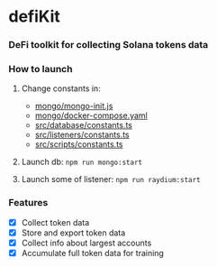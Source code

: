 # defiKit

### DeFi toolkit for collecting Solana tokens data

### How to launch

1. Change constants in:

   - [mongo/mongo-init.js](mongo/mongo-init.js)
   - [mongo/docker-compose.yaml](mongo/docker-compose.yaml)
   - [src/database/constants.ts](src/database/constants.ts)
   - [src/listeners/constants.ts](src/listeners/constants.ts)
   - [src/scripts/constants.ts](src/scripts/constants.ts)

2. Launch db: `npm run mongo:start`

3. Launch some of listener: `npm run raydium:start`

### Features

- [x] Collect token data
- [x] Store and export token data
- [x] Collect info about largest accounts
- [x] Accumulate full token data for training
